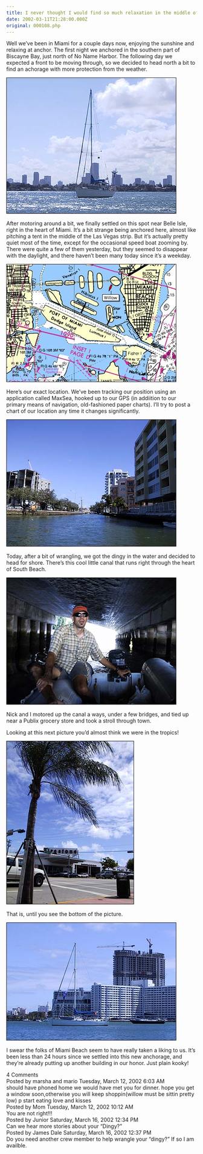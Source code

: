 ```yaml
---
title: I never thought I would find so much relaxation in the middle of Miami Beach!
date: 2002-03-11T21:28:00.000Z
original: 000108.php
---
```


Well we’ve been in Miami for a couple days now, enjoying the sunshine and relaxing at anchor. The first night we anchored in the southern part of Biscayne Bay, just north of No Name Harbor. The following day we expected a front to be moving through, so we decided to head north a bit to find an achorage with more protection from the weather.

<p class="polaroid" style="--deg: -2deg"><img src="./anchored.jpg" /></p>

After motoring around a bit, we finally settled on this spot near Belle Isle, right in the heart of Miami. It’s a bit strange being anchored here, almost like pitching a tent in the middle of the Las Vegas strip. But it’s actually pretty quiet most of the time, except for the occasional speed boat zooming by. There were quite a few of them yesterday, but they seemed to disappear with the daylight, and there haven’t been many today since it’s a weekday.

<p class="polaroid" style="--deg: -2deg"><img src="./gps-position.jpg" /></p>

Here’s our exact location. We’ve been tracking our position using an application called MaxSea, hooked up to our GPS (in addiition to our primary means of navigation, old-fashioned paper charts). I’ll try to post a chart of our location any time it changes significantly.

<p class="polaroid" style="--deg: -2deg"><img src="./canal.jpg" /></p>

Today, after a bit of wrangling, we got the dingy in the water and decided to head for shore. There’s this cool little canal that runs right through the heart of South Beach.

<p class="polaroid" style="--deg: -2deg"><img src="./tunnel.jpg" /></p>

Nick and I motored up the canal a ways, under a few bridges, and tied up near a Publix grocery store and took a stroll through town.

Looking at this next picture you’d almost think we were in the tropics!

<p class="polaroid" style="--deg: -2deg"><img src="./southbeach.jpg" /></p>

That is, until you see the bottom of the picture.

<p class="polaroid" style="--deg: -2deg"><img src="./newbuilding.jpg" /></p>

I swear the folks of Miami Beach seem to have really taken a liking to us. It’s been less than 24 hours since we settled into this new anchorage, and they’re already putting up another building in our honor. Just plain kooky!


<div class="commentdivider"></div><span class="commentheader">4 Comments</span>



<div class="commentdivider">
<span class="commentauthorbox">Posted by marsha and mario</span>
<span class="commentdatebox">Tuesday, March 12, 2002</span>
<span class="commenttimebox"> 6:03 AM</span>
</div>
<div class="commentbody">should have phoned home we would have met you for dinner. hope you get a window  soon,otherwise you will keep shoppin(willow must be sittin pretty low) p start eating love and kisses</div>
<div class="commentdivider">
<span class="commentauthorbox">Posted by Mom</span>
<span class="commentdatebox">Tuesday, March 12, 2002</span>
<span class="commenttimebox">10:12 AM</span>
</div>
<div class="commentbody">You are not right!!!</div>
<div class="commentdivider">
<span class="commentauthorbox">Posted by Junior</span>
<span class="commentdatebox">Saturday, March 16, 2002</span>
<span class="commenttimebox">12:34 PM</span>
</div>
<div class="commentbody">Can we hear more stories about your “Dingy?”</div>
<div class="commentdivider">
<span class="commentauthorbox">Posted by James Dale</span>
<span class="commentdatebox">Saturday, March 16, 2002</span>
<span class="commenttimebox">12:37 PM</span>
</div>
<div class="commentbody">Do you need another crew member to help wrangle your “dingy?”  If so I am availble.</div>




